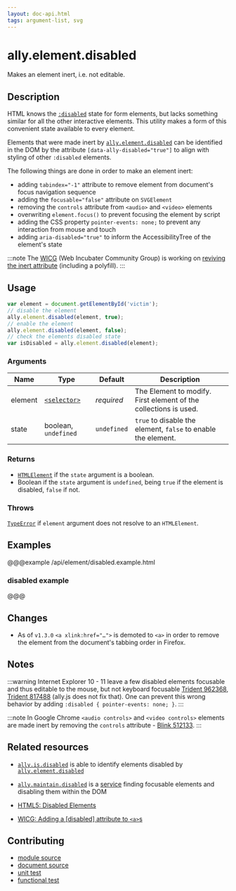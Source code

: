 ```yaml
---
layout: doc-api.html
tags: argument-list, svg
---
```


# ally.element.disabled

Makes an element inert, i.e. not editable.


## Description

HTML knows the [`:disabled`](https://developer.mozilla.org/en-US/docs/Web/CSS/%3Adisabled) state for form elements, but lacks something similar for all the other interactive elements. This utility makes a form of this convenient state available to every element.

Elements that were made inert by [`ally.element.disabled`](#allyelementdisabled) can be identified in the DOM by the attribute `[data-ally-disabled="true"]` to align with styling of other `:disabled` elements.

The following things are done in order to make an element inert:

* adding `tabindex="-1"` attribute to remove element from document's focus navigation sequence
* adding the `focusable="false"` attribute on `SVGElement`
* removing the `controls` attribute from `<audio>` and `<video>` elements
* overwriting `element.focus()` to prevent focusing the element by script
* adding the CSS property `pointer-events: none;` to prevent any interaction from mouse and touch
* adding `aria-disabled="true"` to inform the AccessibilityTree of the element's state

:::note
The [WICG](https://wicg.io/) (Web Incubater Community Group) is working on [reviving the inert attribute](https://github.com/wicg/inert) (including a polyfill).
:::

## Usage

```js
var element = document.getElementById('victim');
// disable the element
ally.element.disabled(element, true);
// enable the element
ally.element.disabled(element, false);
// check the elements disabled state
var isDisabled = ally.element.disabled(element);
```

### Arguments

| Name | Type | Default | Description |
| ---- | ---- | ------- | ----------- |
| element | [`<selector>`](../concepts.md#selector) | *required* | The Element to modify. First element of the collections is used. |
| state | boolean, `undefined` | `undefined` | `true` to disable the element, `false` to enable the element. |


### Returns

* [`HTMLElement`](https://developer.mozilla.org/en/docs/Web/API/HTMLElement) if the `state` argument is a boolean.
* Boolean if the `state` argument is `undefined`, being `true` if the element is disabled, `false` if not.

### Throws

[`TypeError`](https://developer.mozilla.org/en-US/docs/Web/JavaScript/Reference/Global_Objects/TypeError) if `element` argument does not resolve to an `HTMLElement`.


## Examples

@@@example /api/element/disabled.example.html
### disabled example
@@@


## Changes

* As of `v1.3.0` `<a xlink:href="…">` is demoted to `<a>` in order to remove the element from the document's tabbing order in Firefox.


## Notes

:::warning
Internet Explorer 10 - 11 leave a few disabled elements focusable and thus editable to the mouse, but not keyboard focusable [Trident 962368](https://connect.microsoft.com/IE/feedbackdetail/view/962368), [Trident 817488](https://connect.microsoft.com/IE/feedbackdetail/view/817488) (ally.js does not fix that). One can prevent this wrong behavior by adding `:disabled { pointer-events: none; }`.
:::

:::note
In Google Chrome `<audio controls>` and `<video controls>` elements are made inert by removing the `controls` attribute - [Blink 512133](https://code.google.com/p/chromium/issues/detail?id=512133).
:::


## Related resources

* [`ally.is.disabled`](../is/disabled.md) is able to identify elements disabled by [`ally.element.disabled`](#allyelementdisabled)
* [`ally.maintain.disabled`](../maintain/disabled.md) is a [service](../concepts.md#service) finding focusable elements and disabling them within the DOM

* [HTML5: Disabled Elements](https://www.w3.org/TR/html5/disabled-elements.html#disabled-elements)
* [WICG: Adding a [disabled] attribute to `<a>`s](https://discourse.wicg.io/t/adding-a-disabled-attribute-to-a-s/1116)


## Contributing

* [module source](https://github.com/medialize/ally.js/blob/master/src/element/disabled.js)
* [document source](https://github.com/medialize/ally.js/blob/master/docs/api/element/disabled.md)
* [unit test](https://github.com/medialize/ally.js/blob/master/test/unit/element.disabled.test.js)
* [functional test](https://github.com/medialize/ally.js/blob/master/test/functional/element.disabled.test.js)

